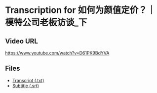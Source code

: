 # Transcription for 如何为颜值定价？｜模特公司老板访谈_下
## Video URL
https://www.youtube.com/watch?v=D61PK9BdYVA
 
## Files
- [Transcript (.txt)](./transcript.txt)
- [Subtitle (.srt)](./transcript.srt)
